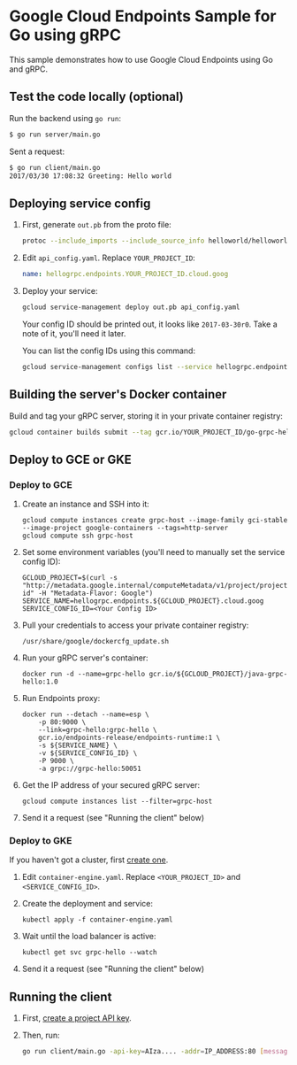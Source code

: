 # Google Cloud Endpoints Sample for Go using gRPC

This sample demonstrates how to use Google Cloud Endpoints using Go and gRPC.

## Test the code locally (optional)

Run the backend using `go run`:

```bash
$ go run server/main.go
```

Sent a request:

```bash
$ go run client/main.go
2017/03/30 17:08:32 Greeting: Hello world
```

## Deploying service config

1. First, generate `out.pb` from the proto file:

    ```bash
    protoc --include_imports --include_source_info helloworld/helloworld.proto --descriptor_set_out out.pb
    ```

1. Edit `api_config.yaml`. Replace `YOUR_PROJECT_ID`:

    ```yaml
    name: hellogrpc.endpoints.YOUR_PROJECT_ID.cloud.goog
    ```

1. Deploy your service:

    ```bash
    gcloud service-management deploy out.pb api_config.yaml
    ```

    Your config ID should be printed out, it looks like `2017-03-30r0`.
    Take a note of it, you'll need it later.

    You can list the config IDs using this command:

    ```bash
    gcloud service-management configs list --service hellogrpc.endpoints.YOUR_PROJECT_ID.cloud.goog
    ```

## Building the server's Docker container

Build and tag your gRPC server, storing it in your private container registry:

```bash
gcloud container builds submit --tag gcr.io/YOUR_PROJECT_ID/go-grpc-hello:1.0 .
```

## Deploy to GCE or GKE

### Deploy to GCE

1. Create an instance and SSH into it:

    ```
    gcloud compute instances create grpc-host --image-family gci-stable --image-project google-containers --tags=http-server
    gcloud compute ssh grpc-host
    ```

1. Set some environment variables (you'll need to manually set the service config ID):

    ```
    GCLOUD_PROJECT=$(curl -s "http://metadata.google.internal/computeMetadata/v1/project/project-id" -H "Metadata-Flavor: Google")
    SERVICE_NAME=hellogrpc.endpoints.${GCLOUD_PROJECT}.cloud.goog
    SERVICE_CONFIG_ID=<Your Config ID>
    ```

1. Pull your credentials to access your private container registry:

    ```
    /usr/share/google/dockercfg_update.sh
    ```

1. Run your gRPC server's container:

    ```
    docker run -d --name=grpc-hello gcr.io/${GCLOUD_PROJECT}/java-grpc-hello:1.0
    ```

1. Run Endpoints proxy:

    ```
    docker run --detach --name=esp \
        -p 80:9000 \
        --link=grpc-hello:grpc-hello \
        gcr.io/endpoints-release/endpoints-runtime:1 \
        -s ${SERVICE_NAME} \
        -v ${SERVICE_CONFIG_ID} \
        -P 9000 \
        -a grpc://grpc-hello:50051
    ```

1. Get the IP address of your secured gRPC server:

    ```
    gcloud compute instances list --filter=grpc-host
    ```

1. Send it a request (see "Running the client" below)

### Deploy to GKE

If you haven't got a cluster, first [create one](https://cloud.google.com/container-engine/docs/clusters/operations).

1. Edit `container-engine.yaml`. Replace `<YOUR_PROJECT_ID>` and `<SERVICE_CONFIG_ID>`.

1. Create the deployment and service:

    ```
    kubectl apply -f container-engine.yaml
    ```

1. Wait until the load balancer is active:

    ```
    kubectl get svc grpc-hello --watch
    ```

1. Send it a request (see "Running the client" below)

## Running the client

1. First, [create a project API key](https://console.developers.google.com/apis/credentials).

1. Then, run:

    ```bash
    go run client/main.go -api-key=AIza.... -addr=IP_ADDRESS:80 [message]
    ```

[1]: https://cloud.google.com/endpoints/docs/quickstarts
